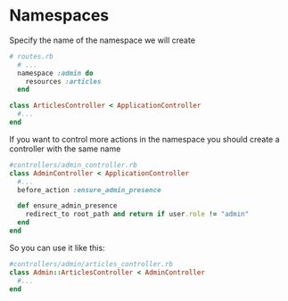 # Namespaces

Specify the name of the namespace we will create
```ruby
# routes.rb
  # ...
  namespace :admin do
    resources :articles
  end
```

```ruby
class ArticlesController < ApplicationController
  #...
end
```

If you want to control more actions in the namespace you should create a controller with the same name

```ruby
#controllers/admin_controller.rb
class AdminController < ApplicationController
  #...
  before_action :ensure_admin_presence

  def ensure_admin_presence
    redirect_to root_path and return if user.role != "admin"
  end
end
```

So you can use it like this:

```ruby
#controllers/admin/articles_controller.rb
class Admin::ArticlesController < AdminController
  #...
end
```